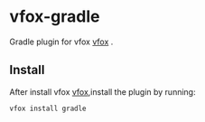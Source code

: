 # vfox-gradle

Gradle plugin for vfox [vfox](https://vfox.lhan.me/) .

## Install
After install vfox [vfox](https://vfox.lhan.me/),install the plugin by running:
```bash
vfox install gradle
```
